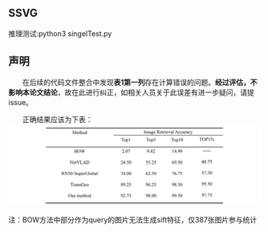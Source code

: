 ## SSVG
推理测试:python3 singelTest.py
## 声明
&#8195;&#8195;在后续的代码文件整合中发现**表1第一列**存在计算错误的问题。**经过评估，不影响本论文结论**，故在此进行纠正，如相关人员关于此误差有进一步疑问，请提issue。

&#8195;&#8195;正确结果应该为下表：
![](image.png)

注：BOW方法中部分作为query的图片无法生成sift特征，仅387张图片参与统计


